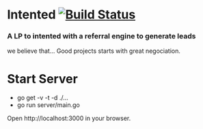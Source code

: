 # Intented [![Build Status](https://img.shields.io/circleci/project/Xmio/intended/master.svg?style=flat-square)](https://circleci.com/gh/Xmio/intended)


### A LP to intented with a referral engine to generate leads
we believe that... Good projects starts with great negociation.


# Start Server

- go get -v -t -d ./...
- go run server/main.go
 
Open http://localhost:3000 in your browser.
